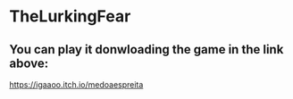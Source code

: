 # TheLurkingFear
## You can play it donwloading the game in the link above:
<a href="https://igaaoo.itch.io/medoaespreita" target="_blank"> https://igaaoo.itch.io/medoaespreita </a>
